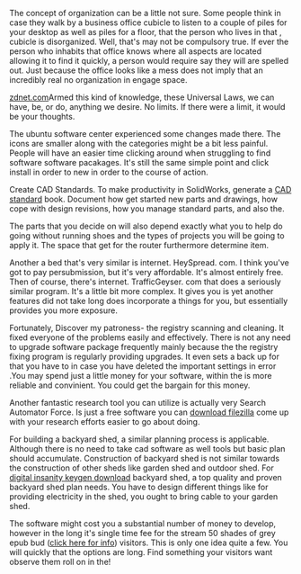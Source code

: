 The concept of organization can be a little not sure. Some people think
in case they walk by a business office cubicle to listen to a couple of
piles for your desktop as well as piles for a floor, that the person who
lives in that , cubicle is disorganized. Well, that's may not be
compulsory true. If ever the person who inhabits that office knows where
all aspects are located allowing it to find it quickly, a person would
require say they will are spelled out. Just because the office looks
like a mess does not imply that an incredibly real no organization in
engage
space.

[zdnet.com](https://www.zdnet.com/article/heres-how-you-can-still-get-a-free-windows-10-upgrade/)Armed
this kind of knowledge, these Universal Laws, we can have, be, or do,
anything we desire. No limits. If there were a limit, it would be your
thoughts.

The ubuntu software center experienced some changes made there. The
icons are smaller along with the categories might be a bit less painful.
People will have an easier time clicking around when struggling to find
software software pacakages. It's still the same simple point and click
install in order to new in order to the course of action.

Create CAD Standards. To make productivity in SolidWorks, generate a
[CAD standard](http://www.Cadstd.com/news/) book. Document how get
started new parts and drawings, how cope with design revisions, how you
manage standard parts, and also the.

The parts that you decide on will also depend exactly what you to help
do going without running shoes and the types of projects you will be
going to apply it. The space that get for the router furthermore
determine item.

Another a bed that's very similar is internet. HeySpread. com. I think
you've got to pay persubmission, but it's very affordable. It's almost
entirely free. Then of course, there's internet. TrafficGeyser. com that
does a seriously similar program. It's a little bit more complex. It
gives you is yet another features did not take long does incorporate a
things for you, but essentially provides you more exposure.

Fortunately, Discover my patroness- the registry scanning and cleaning.
It fixed everyone of the problems easily and effectively. There is not
any need to upgrade software package frequently mainly because the the
registry fixing program is regularly providing upgrades. It even sets a
back up for that you have to in case you have deleted the important
settings in error .You may spend just a little money for your software,
within the is more reliable and convinient. You could get the bargain
for this money.

Another fantastic research tool you can utilize is actually very Search
Automator Force. Is just a free software you can [download
filezilla](http://wikihotels.com/index.php?title=Drum_Mahchine_Software_-_Download_Drum_Machines)
come up with your research efforts easier to go about doing.

For building a backyard shed, a similar planning process is applicable.
Although there is no need to take cad software as well tools but basic
plan should accumulate. Construction of backyard shed is not similar
towards the construction of other sheds like garden shed and outdoor
shed. For [digital insanity keygen
download](http://twcecommerce.com/wiki/index.php?title=Php_And_Lamp_Software)
backyard shed, a top quality and proven backyard shed plan needs. You
have to design different things like for providing electricity in the
shed, you ought to bring cable to your garden shed.

The software might cost you a substantial number of money to develop,
however in the long it's single time fee for the stream 50 shades of
grey epub bud ([click here for
info](http://chronoskeep.com/diss//index.php/User:HubertWentz))
visitors. This is only one idea quite a few. You will quickly that the
options are long. Find something your visitors want observe them roll on
in the\!